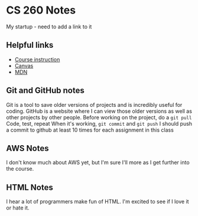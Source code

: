 # CS 260 Notes

My startup - need to add a link to it

## Helpful links

- [Course instruction](https://github.com/webprogramming260)
- [Canvas](https://byu.instructure.com)
- [MDN](https://developer.mozilla.org)

## Git and GitHub notes

Git is a tool to save older versions of projects and is incredibly useful for coding.
GitHub is a website where I can view those older versions as well as other projects by other people.
Before working on the project, do a `git pull`
Code, test, repeat
When it's working, `git commit` and `git push`
I should push a commit to github at least 10 times for each assignment in this class

## AWS Notes

I don't know much about AWS yet, but I'm sure I'll more as I get further into the course.

## HTML Notes

I hear a lot of programmers make fun of HTML. I'm excited to see if I love it or hate it.